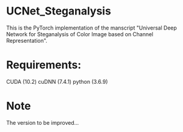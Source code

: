 # UCNet_Steganalysis

This is the PyTorch implementation of the manscript "Universal Deep Network for Steganalysis of Color Image based on Channel Representation". 

# Requirements:
CUDA (10.2)
cuDNN (7.4.1)
python (3.6.9)




# Note
The version to be improved...
